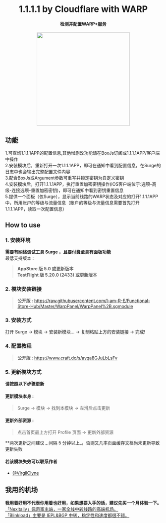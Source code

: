 <h1 align="center">1.1.1.1 by Cloudflare with WARP</h1>

<h4 align="center">检测并配置WARP+服务</h4>

<p align="center">
<img src="https://raw.githubusercontent.com/Rabbit-Spec/Surge/Master/Module/Spec/WARP/img/1.PNG" width="300"></img>
</p>

## 功能
1.可查询1.1.1.1APP的配置信息,其他增删改功能请在BoxJs订阅或1.1.1.1APP/客户端中操作<br>
2.安装模块后，重新打开一次1.1.1.1APP，即可在通知中看到配置信息，在Surge的日志中也会输出完整配置文件内容<br>
3.配合BoxJs或Argument参数可重写并锁定密钥为自定义密钥<br>
4.安装模块后，打开1.1.1.1APP，执行重置加密密钥操作(iOS客户端位于:选项-高级-连接选项-重置加密密钥)，即可在通知中看到密钥重置信息<br>
5.提供一个面板（仅Surge），显示当前线路的WARP状态及对应的打开1.1.1.1APP中，所用账户的等级与流量信息（账户的等级与流量信息需要首先打开1.1.1.1APP，读取一次配置信息）<br>

## How to use
### 1. 安装环境
**需要有网络调试工具 Surge ，且要付费至具有面板功能**<br>
最低支持版本 :<br>
>**AppStore 版 5.0 或更新版本**<br>
>**TestFlight 版 5.20.0 (2433) 或更新版本**

### 2. 模块安装链接
> **公开版 :** https://raw.githubusercontent.com/I-am-R-E/Functional-Store-Hub/Master/WarpPanel/WarpPanel%2B.sgmodule<br>

### 3. 安装方式
打开 Surge -> 模块 -> 安装新模块... -> 复制粘贴上方的安装链接 -> 完成!

### 4. 配置教程
> **公开版 :** https://www.craft.do/s/avqa8GJuLbLsFv<br>

### 5. 更新模块方式
**请按照以下步骤更新**<br>
#### 更新模块本身 : 
>Surge -> 模块 -> 找到本模块 -> 左滑后点击更新<br>
#### 更新外部资源 : 
>点击首页最上方打开 Profile 页面 -> 更新外部资源 <br>

**两次更新之间建议 _ 间隔 5 分钟以上_，否则又几率页面缓存文档尚未更新导致更新失败<br>

#### 若该模块失效可以联系作者
- [@VirgilClyne](https://github.com/VirgilClyne)

## 我用的机场
**我用着好用不代表你用着也好用，如果想要入手的话，建议先买一个月体验一下。**<br>
[「Nexitally」佩奇家主站，一家全线中转线路的高端机场。](https://naixii.com/signupbyemail.aspx?MemberCode=0b532ff85dda43e595fb1ae17843ae6d20211110231626) <br>
[「Blinkload」主要是 IEPL&BGP 中转，稳定性和速度都很不错。](https://blinkload.to/aff/CLnL) <br>
